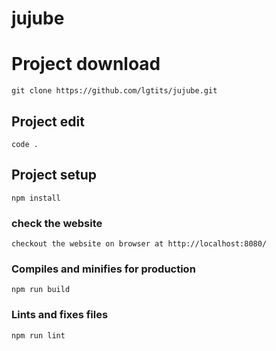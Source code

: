 # jujube


# Project download
```
git clone https://github.com/lgtits/jujube.git
```

## Project edit
```
code .
```

## Project setup
```
npm install
```

### check the website
```
checkout the website on browser at http://localhost:8080/
```



### Compiles and minifies for production
```
npm run build
```

### Lints and fixes files
```
npm run lint
```


